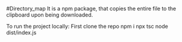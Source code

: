 #Directory_map
It is a npm package, that copies the entire file to the clipboard upon being downloaded.

To run the project locally:
First clone the repo
npm i 
npx tsc
node dist/index.js

